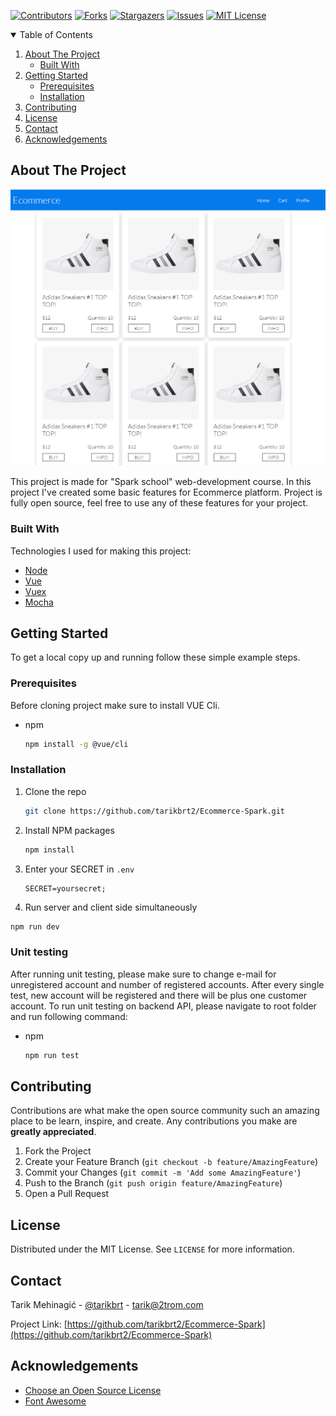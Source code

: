 [![Contributors][contributors-shield]][contributors-url]
[![Forks][forks-shield]][forks-url]
[![Stargazers][stars-shield]][stars-url]
[![Issues][issues-shield]][issues-url]
[![MIT License][license-shield]][license-url]

<!-- TABLE OF CONTENTS -->
<details open="open">
  <summary>Table of Contents</summary>
  <ol>
    <li>
      <a href="#about-the-project">About The Project</a>
      <ul>
        <li><a href="#built-with">Built With</a></li>
      </ul>
    </li>
    <li>
      <a href="#getting-started">Getting Started</a>
      <ul>
        <li><a href="#prerequisites">Prerequisites</a></li>
        <li><a href="#installation">Installation</a></li>
      </ul>
    </li>
    <li><a href="#contributing">Contributing</a></li>
    <li><a href="#license">License</a></li>
    <li><a href="#contact">Contact</a></li>
    <li><a href="#acknowledgements">Acknowledgements</a></li>
  </ol>
</details>



<!-- ABOUT THE PROJECT -->
## About The Project

[![Ecommerce][product-screenshot]](https://ecommercespark.herokuapp.com/)

This project is made for "Spark school" web-development course. In this project I've created some basic features for Ecommerce platform.
Project is fully open source, feel free to use any of these features for your project.

### Built With

Technologies I used for making this project:
* [Node](https://nodejs.org)
* [Vue](https://vuejs.org/)
* [Vuex](https://vuex.vuejs.org/)
* [Mocha](https://mochajs.org/)



<!-- GETTING STARTED -->
## Getting Started

To get a local copy up and running follow these simple example steps.

### Prerequisites

Before cloning project make sure to install VUE Cli.
* npm
  ```sh
  npm install -g @vue/cli
  ```

### Installation

1. Clone the repo
   ```sh
   git clone https://github.com/tarikbrt2/Ecommerce-Spark.git
   ```
2. Install NPM packages
   ```sh
   npm install
   ```
3. Enter your SECRET in `.env`
   ```JS
   SECRET=yoursecret;
   ```
 3. Run server and client side simultaneously
 ```sh
 npm run dev
 ```

### Unit testing

After running unit testing, please make sure to change e-mail for unregistered account and number of registered accounts.
After every single test, new account will be registered and there will be plus one customer account.
To run unit testing on backend API, please navigate to root folder and run following command:
* npm
  ```sh
  npm run test
  ```



<!-- CONTRIBUTING -->
## Contributing

Contributions are what make the open source community such an amazing place to be learn, inspire, and create. Any contributions you make are **greatly appreciated**.

1. Fork the Project
2. Create your Feature Branch (`git checkout -b feature/AmazingFeature`)
3. Commit your Changes (`git commit -m 'Add some AmazingFeature'`)
4. Push to the Branch (`git push origin feature/AmazingFeature`)
5. Open a Pull Request



<!-- LICENSE -->
## License

Distributed under the MIT License. See `LICENSE` for more information.



<!-- CONTACT -->
## Contact

Tarik Mehinagić - [@tarikbrt](https://twitter.com/tarikbrt) - tarik@2trom.com

Project Link: [https://github.com/tarikbrt2/Ecommerce-Spark](https://github.com/tarikbrt2/Ecommerce-Spark)



<!-- ACKNOWLEDGEMENTS -->
## Acknowledgements
* [Choose an Open Source License](https://choosealicense.com)
* [Font Awesome](https://fontawesome.com)





<!-- MARKDOWN LINKS & IMAGES -->
<!-- https://www.markdownguide.org/basic-syntax/#reference-style-links -->
[contributors-shield]: https://img.shields.io/github/contributors/tarikbrt2/Ecommerce-Spark.svg?style=for-the-badge
[contributors-url]: https://github.com/tarikbrt2/Ecommerce-Spark/graphs/contributors
[forks-shield]: https://img.shields.io/github/forks/tarikbrt2/Ecommerce-Spark.svg?style=for-the-badge
[forks-url]: https://github.com/tarikbrt2/Ecommerce-Spark/network/members
[stars-shield]: https://img.shields.io/github/stars/tarikbrt2/Ecommerce-Spark.svg?style=for-the-badge
[stars-url]: https://github.com/tarikbrt2/Ecommerce-Spark/stargazers
[issues-shield]: https://img.shields.io/github/issues/tarikbrt2/Ecommerce-Spark.svg?style=for-the-badge
[issues-url]: https://github.com/tarikbrt2/Ecommerce-Spark/issues
[license-shield]: https://img.shields.io/github/license/tarikbrt2/Ecommerce-Spark.svg?style=for-the-badge
[license-url]: https://github.com/tarikbrt2/Ecommerce-Spark/blob/master/LICENSE.txt
[product-screenshot]: images/image.png
